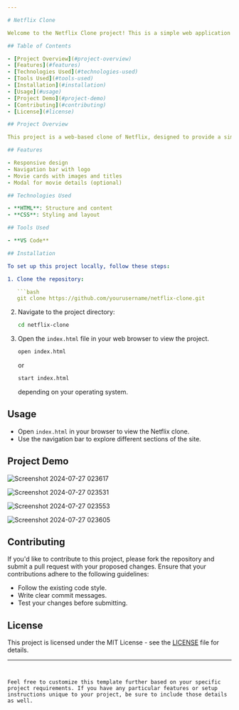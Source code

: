 ```yaml
---

# Netflix Clone

Welcome to the Netflix Clone project! This is a simple web application that mimics the look and feel of Netflix's user interface.

## Table of Contents

- [Project Overview](#project-overview)
- [Features](#features)
- [Technologies Used](#technologies-used)
- [Tools Used](#tools-used)
- [Installation](#installation)
- [Usage](#usage)
- [Project Demo](#project-demo)
- [Contributing](#contributing)
- [License](#license)

## Project Overview

This project is a web-based clone of Netflix, designed to provide a similar user experience with a focus on layout and design. It showcases basic features like a navigation bar, movie listings, and a user interface similar to Netflix using HTML and CSS only.

## Features

- Responsive design
- Navigation bar with logo
- Movie cards with images and titles
- Modal for movie details (optional)

## Technologies Used

- **HTML**: Structure and content
- **CSS**: Styling and layout

## Tools Used

- **VS Code**

## Installation

To set up this project locally, follow these steps:

1. Clone the repository:

   ```bash
   git clone https://github.com/yourusername/netflix-clone.git
   ```

2. Navigate to the project directory:

   ```bash
   cd netflix-clone
   ```

3. Open the `index.html` file in your web browser to view the project.

   ```bash
   open index.html
   ```

   or

   ```bash
   start index.html
   ```

   depending on your operating system.

## Usage

- Open `index.html` in your browser to view the Netflix clone.
- Use the navigation bar to explore different sections of the site.

## Project Demo
![Screenshot 2024-07-27 023617](https://github.com/user-attachments/assets/caaa39a5-11f5-4b48-a73e-406460ab9a7b)

![Screenshot 2024-07-27 023531](https://github.com/user-attachments/assets/f233d6ba-0012-40ca-98e3-7cb9b9a212c3)

![Screenshot 2024-07-27 023553](https://github.com/user-attachments/assets/96b1e8c0-30a7-4b6a-9e0c-f493226eb3c8)

![Screenshot 2024-07-27 023605](https://github.com/user-attachments/assets/8e2c9799-5646-4270-9fe7-788fdcbb8d82)



## Contributing

If you'd like to contribute to this project, please fork the repository and submit a pull request with your proposed changes. Ensure that your contributions adhere to the following guidelines:

- Follow the existing code style.
- Write clear commit messages.
- Test your changes before submitting.

## License

This project is licensed under the MIT License - see the [LICENSE](LICENSE) file for details.

---
```


Feel free to customize this template further based on your specific project requirements. If you have any particular features or setup instructions unique to your project, be sure to include those details as well.
